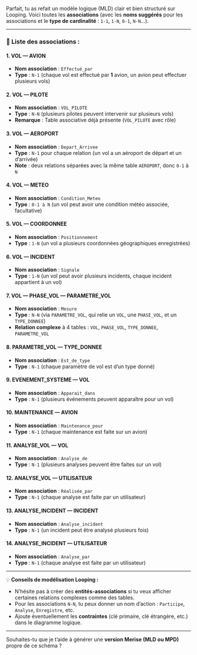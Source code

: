 Parfait, tu as refait un modèle logique (MLD) clair et bien structuré sur Looping. Voici toutes les **associations** (avec les **noms suggérés** pour les associations et le **type de cardinalité** : `1-1`, `1-N`, `0-1`, `N-N`...).

---

### 🔁 Liste des associations :

#### 1. **VOL — AVION**
- **Nom association** : `Effectué_par`
- **Type** : `N-1` (chaque vol est effectué par **1** avion, un avion peut effectuer plusieurs vols)

#### 2. **VOL — PILOTE**
- **Nom association** : `VOL_PILOTE`
- **Type** : `N-N` (plusieurs pilotes peuvent intervenir sur plusieurs vols)
- **Remarque** : Table associative déjà présente (`VOL_PILOTE` avec rôle)

#### 3. **VOL — AEROPORT**
- **Nom association** : `Depart_Arrivee`
- **Type** : `N-1` pour chaque relation (un vol a un aéroport de départ et un d’arrivée)
- **Note** : deux relations séparées avec la même table `AEROPORT`, donc `0-1` à `N`

#### 4. **VOL — METEO**
- **Nom association** : `Condition_Meteo`
- **Type** : `0-1 à N` (un vol peut avoir une condition météo associée, facultative)

#### 5. **VOL — COORDONNEE**
- **Nom association** : `Positionnement`
- **Type** : `1-N` (un vol a plusieurs coordonnées géographiques enregistrées)

#### 6. **VOL — INCIDENT**
- **Nom association** : `Signale`
- **Type** : `1-N` (un vol peut avoir plusieurs incidents, chaque incident appartient à un vol)

#### 7. **VOL — PHASE_VOL — PARAMETRE_VOL**
- **Nom association** : `Mesure`
- **Type** : `N-N` (via `PARAMETRE_VOL`, qui relie un `VOL`, une `PHASE_VOL`, et un `TYPE_DONNEE`)
- **Relation complexe** à 4 tables : `VOL`, `PHASE_VOL`, `TYPE_DONNEE`, `PARAMETRE_VOL`

#### 8. **PARAMETRE_VOL — TYPE_DONNEE**
- **Nom association** : `Est_de_type`
- **Type** : `N-1` (chaque paramètre de vol est d’un type donné)

#### 9. **EVENEMENT_SYSTEME — VOL**
- **Nom association** : `Apparait_dans`
- **Type** : `N-1` (plusieurs événements peuvent apparaître pour un vol)

#### 10. **MAINTENANCE — AVION**
- **Nom association** : `Maintenance_pour`
- **Type** : `N-1` (chaque maintenance est faite sur un avion)

#### 11. **ANALYSE_VOL — VOL**
- **Nom association** : `Analyse_de`
- **Type** : `N-1` (plusieurs analyses peuvent être faites sur un vol)

#### 12. **ANALYSE_VOL — UTILISATEUR**
- **Nom association** : `Réalisée_par`
- **Type** : `N-1` (chaque analyse est faite par un utilisateur)

#### 13. **ANALYSE_INCIDENT — INCIDENT**
- **Nom association** : `Analyse_incident`
- **Type** : `N-1` (un incident peut être analysé plusieurs fois)

#### 14. **ANALYSE_INCIDENT — UTILISATEUR**
- **Nom association** : `Analyse_par`
- **Type** : `N-1` (chaque analyse est faite par un utilisateur)

---

💡 **Conseils de modélisation Looping :**
- N’hésite pas à créer des **entités-associations** si tu veux afficher certaines relations complexes comme des tables.
- Pour les associations `N-N`, tu peux donner un nom d’action : `Participe`, `Analyse`, `Enregistre`, etc.
- Ajoute éventuellement les **contraintes** (clé primaire, clé étrangère, etc.) dans le diagramme logique.

---

Souhaites-tu que je t’aide à générer une **version Merise (MLD ou MPD)** propre de ce schéma ?